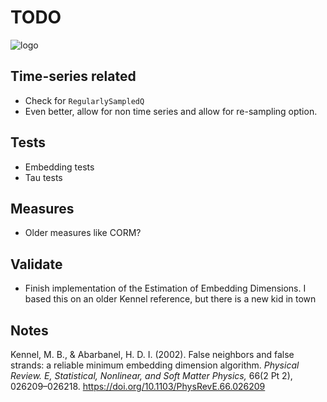 # TODO

![logo](RQA/Documentation/icon.png)

## Time-series related

- Check for `RegularlySampledQ`
- Even better, allow for non time series and allow for re-sampling option.

## Tests

- Embedding tests
- Tau tests

## Measures

- Older measures like CORM?

## Validate

- Finish implementation of the Estimation of Embedding Dimensions. I based this on an older Kennel reference, but there is a new kid in town

## Notes

Kennel, M. B., & Abarbanel, H. D. I. (2002). False neighbors and false strands: a reliable minimum embedding dimension algorithm. *Physical Review. E, Statistical, Nonlinear, and Soft Matter Physics,* 66(2 Pt 2), 026209–026218. https://doi.org/10.1103/PhysRevE.66.026209
